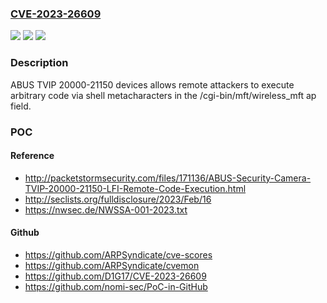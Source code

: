### [CVE-2023-26609](https://cve.mitre.org/cgi-bin/cvename.cgi?name=CVE-2023-26609)
![](https://img.shields.io/static/v1?label=Product&message=n%2Fa&color=blue)
![](https://img.shields.io/static/v1?label=Version&message=n%2Fa%20&color=brightgreen)
![](https://img.shields.io/static/v1?label=Vulnerability&message=n%2Fa&color=brightgreen)

### Description

ABUS TVIP 20000-21150 devices allows remote attackers to execute arbitrary code via shell metacharacters in the /cgi-bin/mft/wireless_mft ap field.

### POC

#### Reference
- http://packetstormsecurity.com/files/171136/ABUS-Security-Camera-TVIP-20000-21150-LFI-Remote-Code-Execution.html
- http://seclists.org/fulldisclosure/2023/Feb/16
- https://nwsec.de/NWSSA-001-2023.txt

#### Github
- https://github.com/ARPSyndicate/cve-scores
- https://github.com/ARPSyndicate/cvemon
- https://github.com/D1G17/CVE-2023-26609
- https://github.com/nomi-sec/PoC-in-GitHub

